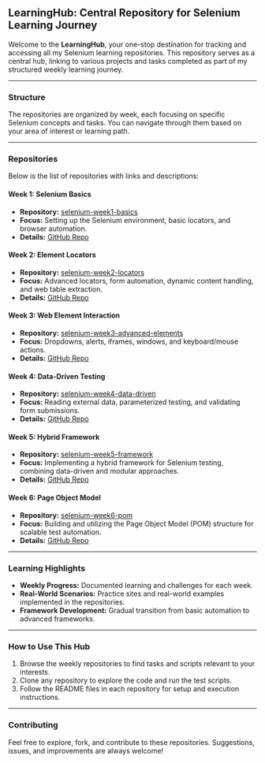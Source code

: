 ## **LearningHub: Central Repository for Selenium Learning Journey**

Welcome to the **LearningHub**, your one-stop destination for tracking and accessing all my Selenium learning repositories. This repository serves as a central hub, linking to various projects and tasks completed as part of my structured weekly learning journey.

---

### **Structure**
The repositories are organized by week, each focusing on specific Selenium concepts and tasks. You can navigate through them based on your area of interest or learning path.

---

### **Repositories**
Below is the list of repositories with links and descriptions:

#### **Week 1: Selenium Basics**
- **Repository:** [selenium-week1-basics](https://github.com/skv221/selenium-week1-basics)
- **Focus:** Setting up the Selenium environment, basic locators, and browser automation.
- **Details:** [GitHub Repo](https://github.com/skv221/selenium-week1-basics)

#### **Week 2: Element Locators**
- **Repository:** [selenium-week2-locators](https://github.com/skv221/selenium-week2-locators)
- **Focus:** Advanced locators, form automation, dynamic content handling, and web table extraction.
- **Details:** [GitHub Repo](https://github.com/skv221/selenium-week2-locators)

#### **Week 3: Web Element Interaction**
- **Repository:** [selenium-week3-advanced-elements](https://github.com/skv221/selenium-week3-advanced-elements)
- **Focus:** Dropdowns, alerts, iframes, windows, and keyboard/mouse actions.
- **Details:** [GitHub Repo](https://github.com/skv221/selenium-week3-advanced-elements)

#### **Week 4: Data-Driven Testing**
- **Repository:** [selenium-week4-data-driven](https://github.com/skv221/selenium-week4-data-driven)
- **Focus:** Reading external data, parameterized testing, and validating form submissions.
- **Details:** [GitHub Repo](https://github.com/skv221/selenium-week4-data-driven)

#### **Week 5: Hybrid Framework**
- **Repository:** [selenium-week5-framework](https://github.com/skv221/selenium-week5-framework)
- **Focus:** Implementing a hybrid framework for Selenium testing, combining data-driven and modular approaches.
- **Details:** [GitHub Repo](https://github.com/skv221/selenium-week5-framework)

#### **Week 6: Page Object Model**
- **Repository:** [selenium-week6-pom](#)
- **Focus:** Building and utilizing the Page Object Model (POM) structure for scalable test automation.
- **Details:** [GitHub Repo](#)

---

### **Learning Highlights**
- **Weekly Progress:** Documented learning and challenges for each week.
- **Real-World Scenarios:** Practice sites and real-world examples implemented in the repositories.
- **Framework Development:** Gradual transition from basic automation to advanced frameworks.

---

### **How to Use This Hub**
1. Browse the weekly repositories to find tasks and scripts relevant to your interests.
2. Clone any repository to explore the code and run the test scripts.
3. Follow the README files in each repository for setup and execution instructions.

---

### **Contributing**
Feel free to explore, fork, and contribute to these repositories. Suggestions, issues, and improvements are always welcome!

